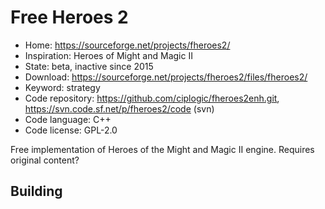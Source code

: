 # Free Heroes 2

- Home: https://sourceforge.net/projects/fheroes2/
- Inspiration: Heroes of Might and Magic II
- State: beta, inactive since 2015
- Download: https://sourceforge.net/projects/fheroes2/files/fheroes2/
- Keyword: strategy
- Code repository: https://github.com/ciplogic/fheroes2enh.git, https://svn.code.sf.net/p/fheroes2/code (svn)
- Code language: C++
- Code license: GPL-2.0

Free implementation of Heroes of the Might and Magic II engine.
Requires original content?

## Building
